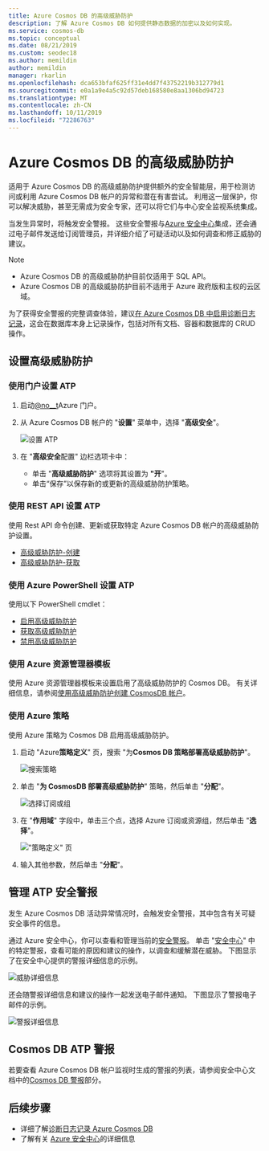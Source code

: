 ```yaml
---
title: Azure Cosmos DB 的高级威胁防护
description: 了解 Azure Cosmos DB 如何提供静态数据的加密以及如何实现。
ms.service: cosmos-db
ms.topic: conceptual
ms.date: 08/21/2019
ms.custom: seodec18
ms.author: memildin
author: memildin
manager: rkarlin
ms.openlocfilehash: dca653bfaf625ff31e4dd7f43752219b312779d1
ms.sourcegitcommit: e0a1a9e4a5c92d57deb168580e8aa1306bd94723
ms.translationtype: MT
ms.contentlocale: zh-CN
ms.lasthandoff: 10/11/2019
ms.locfileid: "72286763"
---
```

# <a name="advanced-threat-protection-for-azure-cosmos-db"></a>Azure Cosmos DB 的高级威胁防护

适用于 Azure Cosmos DB 的高级威胁防护提供额外的安全智能层，用于检测访问或利用 Azure Cosmos DB 帐户的异常和潜在有害尝试。 利用这一层保护，你可以解决威胁，甚至无需成为安全专家，还可以将它们与中心安全监视系统集成。

当发生异常时，将触发安全警报。 这些安全警报与[Azure 安全中心](https://azure.microsoft.com/services/security-center/)集成，还会通过电子邮件发送给订阅管理员，并详细介绍了可疑活动以及如何调查和修正威胁的建议。

> [!NOTE]
>
> * Azure Cosmos DB 的高级威胁防护目前仅适用于 SQL API。
> * Azure Cosmos DB 的高级威胁防护目前不适用于 Azure 政府版和主权的云区域。

为了获得安全警报的完整调查体验，建议[在 Azure Cosmos DB 中启用诊断日志记录](https://docs.microsoft.com/azure/cosmos-db/logging)，这会在数据库本身上记录操作，包括对所有文档、容器和数据库的 CRUD 操作。

## <a name="set-up-advanced-threat-protection"></a>设置高级威胁防护

### <a name="set-up-atp-using-the-portal"></a>使用门户设置 ATP

1. 启动[@no__t](https://portal.azure.com/)Azure 门户。

2. 从 Azure Cosmos DB 帐户的 "**设置**" 菜单中，选择 "**高级安全**"。

    ![设置 ATP](./media/cosmos-db-advanced-threat-protection/cosmos-db-atp.png)

3. 在 "**高级安全**配置" 边栏选项卡中：

    * 单击 "**高级威胁防护**" 选项将其设置为 **"开**"。
    * 单击“保存”以保存新的或更新的高级威胁防护策略。   

### <a name="set-up-atp-using-rest-api"></a>使用 REST API 设置 ATP

使用 Rest API 命令创建、更新或获取特定 Azure Cosmos DB 帐户的高级威胁防护设置。

* [高级威胁防护-创建](https://go.microsoft.com/fwlink/?linkid=2099745)
* [高级威胁防护-获取](https://go.microsoft.com/fwlink/?linkid=2099643)

### <a name="set-up-atp-using-azure-powershell"></a>使用 Azure PowerShell 设置 ATP

使用以下 PowerShell cmdlet：

* [启用高级威胁防护](https://go.microsoft.com/fwlink/?linkid=2099607&clcid=0x409)
* [获取高级威胁防护](https://go.microsoft.com/fwlink/?linkid=2099608&clcid=0x409)
* [禁用高级威胁防护](https://go.microsoft.com/fwlink/?linkid=2099709&clcid=0x409)

### <a name="using-azure-resource-manager-templates"></a>使用 Azure 资源管理器模板

使用 Azure 资源管理器模板来设置启用了高级威胁防护的 Cosmos DB。
有关详细信息，请参阅[使用高级威胁防护创建 CosmosDB 帐户](https://azure.microsoft.com/en-us/resources/templates/201-cosmosdb-advanced-threat-protection-create-account/)。

### <a name="using-azure-policy"></a>使用 Azure 策略

使用 Azure 策略为 Cosmos DB 启用高级威胁防护。

1. 启动 "Azure**策略定义**" 页，搜索 "为**Cosmos DB 策略部署高级威胁防护**"。

    ![搜索策略](./media/cosmos-db-advanced-threat-protection/cosmos-db.png) 

1. 单击 "**为 CosmosDB 部署高级威胁防护**" 策略，然后单击 "**分配**"。

    ![选择订阅或组](./media/cosmos-db-advanced-threat-protection/cosmos-db-atp-policy.png)


1. 在 "**作用域**" 字段中，单击三个点，选择 Azure 订阅或资源组，然后单击 "**选择**"。

    !["策略定义" 页](./media/cosmos-db-advanced-threat-protection/cosmos-db-atp-details.png)


1. 输入其他参数，然后单击 "**分配**"。

## <a name="manage-atp-security-alerts"></a>管理 ATP 安全警报

发生 Azure Cosmos DB 活动异常情况时，会触发安全警报，其中包含有关可疑安全事件的信息。 

 通过 Azure 安全中心，你可以查看和管理当前的[安全警报](../security-center/security-center-alerts-overview.md)。  单击 "[安全中心](https://ms.portal.azure.com/#blade/Microsoft_Azure_Security/SecurityMenuBlade/0)" 中的特定警报，查看可能的原因和建议的操作，以调查和缓解潜在威胁。 下图显示了在安全中心提供的警报详细信息的示例。

 ![威胁详细信息](./media/cosmos-db-advanced-threat-protection/cosmos-db-alert-details.png)

还会随警报详细信息和建议的操作一起发送电子邮件通知。 下图显示了警报电子邮件的示例。

 ![警报详细信息](./media/cosmos-db-advanced-threat-protection/cosmos-db-alert.png)

## <a name="cosmos-db-atp-alerts"></a>Cosmos DB ATP 警报

 若要查看 Azure Cosmos DB 帐户监视时生成的警报的列表，请参阅安全中心文档中的[Cosmos DB 警报](../security-center/security-center-alerts-data-services.md#cosmos-db)部分。

## <a name="next-steps"></a>后续步骤

* 详细了解[诊断日志记录 Azure Cosmos DB](https://docs.microsoft.com/azure/cosmos-db/logging#turn-on-logging-in-the-azure-portal)
* 了解有关 [Azure 安全中心](https://docs.microsoft.com/azure/security-center/security-center-intro)的详细信息
